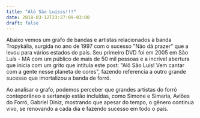 ```yaml
---
title: "Alô São Luísss!!!"
date: 2018-03-12T23:27:09-03:00
draft: false
---
```


<style>
        .node {
            fill: #ccc;
            stroke: #fff;
            stroke-width: 2px;
        }

        .link {
                stroke: #999;
                stroke-opacity: 0.3;
        }
</style>


Abaixo vemos um grafo de bandas e artistas relacionados à banda Tropykália, surgida no ano de 1997 com o sucesso "Não dá prazer" que a levou para vários estados do país. Seu primeiro DVD foi em 2005 em São Luís - MA com um público de mais de 50 mil pessoas e a incrível abertura que inicia com um grito que intitula este post: "Alô São Luís! Vem cantar com a gente nesse planeta de cores", fazendo referencia a outro grande sucesso que imortalizou a banda de forró.

Ao analisar o grafo, podemos perceber que grandes artistas do forró conteporâneo e sertanejo estão incluídas, como Simone e Simaria, Aviões do Forró, Gabriel Diniz, mostrando que apesar do tempo, o gênero continua vivo, se renovando a cada dia e fazendo sucesso em todo o país.


<div id="chart"></div>

<!-- scripts -->
<script src="https://d3js.org/d3.v4.min.js"></script>
<script>
    var
        width = 1000,
        height = 1000;

    var svg = d3.select("#chart")
            .append("svg")
            .attr('version', '1.1')
            .attr('viewBox', '0 0 '+width+' '+height)
            .attr('width', '100%');

    var color = d3.scaleOrdinal(d3.schemeCategory20);

    var simulation = d3.forceSimulation()
        .force("link", d3.forceLink().id(function(d) { return d.id; }))
        .force("charge", d3.forceManyBody())
        .force("center", d3.forceCenter(width / 1.5, height / 4));

    d3.json("/visualizacoes/post/static/artistas-semelhantes.json", function(error, graph) {
        if (error) throw error;

        let nodes = graph.nodes.filter(d => d.size > 20).reverse();
        let edges = graph.edges.filter(d => nodes.filter(n => n.id === d.source).length > 0);
        edges = edges.filter(d => nodes.filter(n => n.id === d.target).length > 0);

        console.dir(graph.edges);
        console.dir(graph.nodes);

        var link = svg.append("g")
            .attr("class", "link")
        .selectAll("line")
            .data(graph.edges)
        .enter().append("line");

        var node = svg.append("g")
            .attr("class", "nodes")
        .selectAll("circle")
            .data(graph.nodes)
        .enter().append("circle")
            .attr("r", function(d) { return d.size / 10; })
            .attr("fill", function(d) { return color(d.group); })
            .call(d3.drag()
                .on("start", dragstarted)
                .on("drag", dragged)
                .on("end", dragended));

        node.append("title")
            .text(function(d) { return d.label; });

        simulation
            .nodes(graph.nodes)
            .on("tick", ticked);

        simulation.force("link")
            .links(graph.edges);

    var zoom_handler = d3.zoom()
    .on("zoom", zoom_actions);

    zoom_handler(svg);     

    function zoom_actions(){
        d3.selectAll("circle").attr("transform", d3.event.transform);
        d3.selectAll("line").attr("transform", d3.event.transform);
    }

        function ticked() {
        link
            .attr("x1", function(d) { return d.source.x; })
            .attr("y1", function(d) { return d.source.y; })
            .attr("x2", function(d) { return d.target.x; })
            .attr("y2", function(d) { return d.target.y; });

        node
            .attr("cx", function(d) { return d.x; })
            .attr("cy", function(d) { return d.y; });
        }
    });

    function dragstarted(d) {
        if (!d3.event.active) simulation.alphaTarget(0.3).restart();
        d.fx = d.x;
        d.fy = d.y;
    }

    function dragged(d) {
        d.fx = d3.event.x;
        d.fy = d3.event.y;
    }

    function dragended(d) {
        if (!d3.event.active) simulation.alphaTarget(0);
        d.fx = null;
        d.fy = null;
    }

</script>